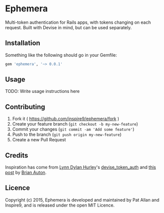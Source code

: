 # Ephemera

Multi-token authentication for Rails apps, with tokens changing on each request. Built with Devise in mind, but can be used separately.

## Installation

Something like the following should go in your Gemfile:

```ruby
gem 'ephemera', '~> 0.0.1'
```

## Usage

TODO: Write usage instructions here

## Contributing

1. Fork it ( https://github.com/inspire9/ephemera/fork )
2. Create your feature branch (`git checkout -b my-new-feature`)
3. Commit your changes (`git commit -am 'Add some feature'`)
4. Push to the branch (`git push origin my-new-feature`)
5. Create a new Pull Request

## Credits

Inspiration has come from [Lynn Dylan Hurley](https://github.com/lynndylanhurley)'s [devise_token_auth](https://github.com/lynndylanhurley/devise_token_auth) and [this post](http://www.brianauton.com/posts/token-authentication-devise.html) by [Brian Auton](https://github.com/brianauton).

## Licence

Copyright (c) 2015, Ephemera is developed and maintained by Pat Allan and Inspire9, and is released under the open MIT Licence.
